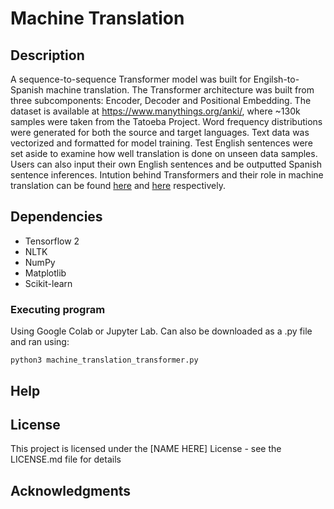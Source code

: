 # Machine Translation

## Description

A sequence-to-sequence Transformer model was built for Engilsh-to-Spanish machine translation. The Transformer architecture was built from three subcomponents: Encoder, Decoder and Positional Embedding. The dataset is available at https://www.manythings.org/anki/, where ~130k samples were taken from the Tatoeba Project. Word frequency distributions were generated for both the source and target languages. Text data was vectorized and formatted for model training. Test English  sentences were set aside to examine how well translation is done on unseen data samples. Users can also input their own English sentences and be outputted Spanish sentence inferences. Intution behind Transformers and their role in machine translation can be found [here](http://peterbloem.nl/blog/transformers) and [here](https://www.tensorflow.org/text/tutorials/transformer) respectively.

## Dependencies
* Tensorflow 2 
* NLTK
* NumPy
* Matplotlib
* Scikit-learn

### Executing program

Using Google Colab or Jupyter Lab. Can also be downloaded as a .py file and ran using: 
```
python3 machine_translation_transformer.py
```


## Help

## License

This project is licensed under the [NAME HERE] License - see the LICENSE.md file for details

## Acknowledgments
